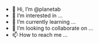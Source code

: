 - 👋 Hi, I’m @planetab
- 👀 I’m interested in ...
- 🌱 I’m currently learning ...
- 💞️ I’m looking to collaborate on ...
- 📫 How to reach me ...

<!---
planetab/planetab is a ✨ special ✨ repository because its `README.md` (this file) appears on your GitHub profile.
You can click the Preview link to take a look at your changes.
--->
